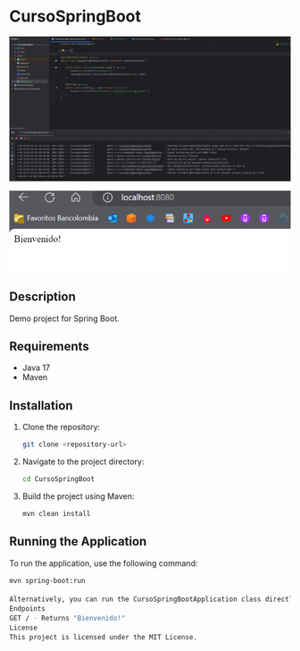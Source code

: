 # CursoSpringBoot

![Evidencia1](src/main/resources/templates/evidencias/evidencia1_1.png)

![Evidencia2](src/main/resources/templates/evidencias/evidencia1_2.png)

## Description
Demo project for Spring Boot.

## Requirements
- Java 17
- Maven

## Installation
1. Clone the repository:
    ```sh
    git clone <repository-url>
    ```
2. Navigate to the project directory:
    ```sh
    cd CursoSpringBoot
    ```
3. Build the project using Maven:
    ```sh
    mvn clean install
    ```

## Running the Application
To run the application, use the following command:
```sh
mvn spring-boot:run

Alternatively, you can run the CursoSpringBootApplication class directly from your IDE.  
Endpoints
GET / - Returns "Bienvenido!"
License
This project is licensed under the MIT License.
